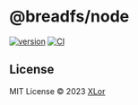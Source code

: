 # @breadfs/node

[![version](https://img.shields.io/npm/v/@breadfs/node?label=@breadfs/node)](https://www.npmjs.com/package/@breadfs/node)
[![CI](https://github.com/yjl9903/breadfs/actions/workflows/ci.yml/badge.svg)](https://github.com/yjl9903/breadfs/actions/workflows/ci.yml)

## License

MIT License © 2023 [XLor](https://github.com/yjl9903)
